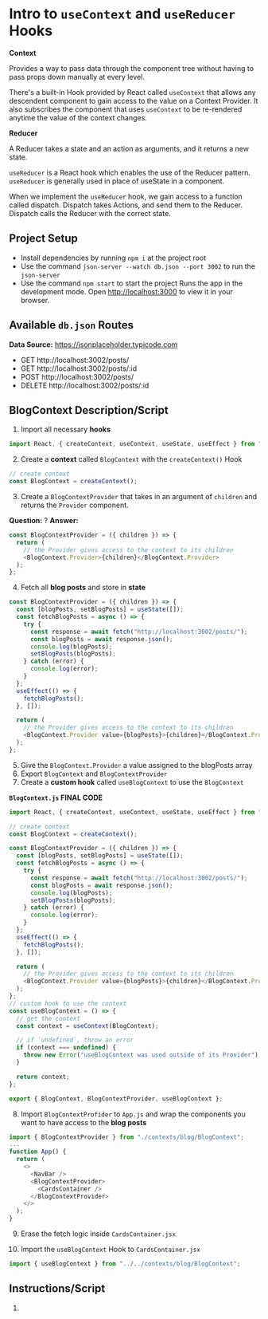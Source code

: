 # Intro to `useContext` and `useReducer` Hooks

**Context**

Provides a way to pass data through the component tree without having to pass props down manually at every level.

There's a built-in Hook provided by React called `useContext` that allows any descendent component to gain access to the value on a Context Provider. It also subscribes the component that uses `useContext` to be re-rendered anytime the value of the context changes.

**Reducer**

A Reducer takes a state and an action as arguments, and it returns a new state.

`useReducer` is a React hook which enables the use of the Reducer pattern. `useReducer` is generally used in place of useState in a component.

When we implement the `useReducer` hook, we gain access to a function called dispatch. Dispatch takes Actions, and send them to the Reducer. Dispatch calls the Reducer with the correct state. 

## Project Setup

- Install dependencies by running `npm i` at the project root
- Use the command `json-server --watch db.json --port 3002` to run the `json-server`
- Use the command `npm start` to start the project
  Runs the app in the development mode.
  Open [http://localhost:3000](http://localhost:3000) to view it in your browser.

## Available `db.json` Routes

**Data Source:** https://jsonplaceholder.typicode.com

- GET http://localhost:3002/posts/
- GET http://localhost:3002/posts/:id
- POST http://localhost:3002/posts/
- DELETE http://localhost:3002/posts/:id

## BlogContext Description/Script

1. Import all necessary **hooks**

```js
import React, { createContext, useContext, useState, useEffect } from "react";
```

2. Create a **context** called `BlogContext` with the `createContext()` Hook

```js
// create context
const BlogContext = createContext();
```

3. Create a `BlogContextProvider` that takes in an argument of `children` and returns the `Provider` component.

**Question:** ?
**Answer:**

```js
const BlogContextProvider = ({ children }) => {
  return (
    // the Provider gives access to the context to its children
    <BlogContext.Provider>{children}</BlogContext.Provider>
  );
};
```

4. Fetch all **blog posts** and store in **state**

```js
const BlogContextProvider = ({ children }) => {
  const [blogPosts, setBlogPosts] = useState([]);
  const fetchBlogPosts = async () => {
    try {
      const response = await fetch("http://localhost:3002/posts/");
      const blogPosts = await response.json();
      console.log(blogPosts);
      setBlogPosts(blogPosts);
    } catch (error) {
      console.log(error);
    }
  };
  useEffect(() => {
    fetchBlogPosts();
  }, []);

  return (
    // the Provider gives access to the context to its children
    <BlogContext.Provider value={blogPosts}>{children}</BlogContext.Provider>
  );
};
```

5. Give the `BlogContext.Provider` a value assigned to the blogPosts array
6. Export `BlogContext` and `BlogContextProvider`
7. Create a **custom hook** called `useBlogContext` to use the `BlogContext`

**`BlogContext.js` FINAL CODE**

```js
import React, { createContext, useContext, useState, useEffect } from "react";

// create context
const BlogContext = createContext();

const BlogContextProvider = ({ children }) => {
  const [blogPosts, setBlogPosts] = useState([]);
  const fetchBlogPosts = async () => {
    try {
      const response = await fetch("http://localhost:3002/posts/");
      const blogPosts = await response.json();
      console.log(blogPosts);
      setBlogPosts(blogPosts);
    } catch (error) {
      console.log(error);
    }
  };
  useEffect(() => {
    fetchBlogPosts();
  }, []);

  return (
    // the Provider gives access to the context to its children
    <BlogContext.Provider value={blogPosts}>{children}</BlogContext.Provider>
  );
};
// custom hook to use the context
const useBlogContext = () => {
  // get the context
  const context = useContext(BlogContext);

  // if `undefined`, throw an error
  if (context === undefined) {
    throw new Error("useBlogContext was used outside of its Provider");
  }

  return context;
};

export { BlogContext, BlogContextProvider, useBlogContext };
```

8. Import `BlogContextProfider` to `App.js` and wrap the components you want to have access to the **blog posts**

```js
import { BlogContextProvider } from "./contexts/blog/BlogContext";
...
function App() {
  return (
    <>
      <NavBar />
      <BlogContextProvider>
        <CardsContainer />
      </BlogContextProvider>
    </>
  );
}
```

9. Erase the fetch logic inside `CardsContainer.jsx`

10. Import the `useBlogContext` Hook to `CardsContainer.jsx`

```js
import { useBlogContext } from "../../contexts/blog/BlogContext";
```

## Instructions/Script

1.
